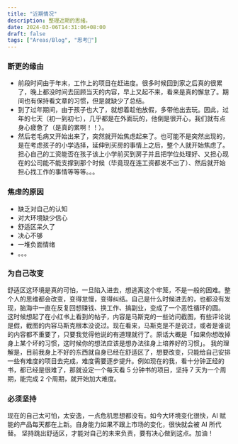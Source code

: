 ```yaml
---
title: "近期情况"
description: 整理近期的思绪。
date: 2024-03-06T14:31:06+08:00
draft: false
tags: ["Areas/Blog", "思考🤔️"]
---
```


### 断更的缘由

- 前段时间由于年末，工作上的项目在赶进度。很多时候回到家之后真的很累了，晚上都没时间去回顾当天的内容，早上又起不来，看来是真的懈怠了。期间也有保持看文章的习惯，但是就缺少了总结。
- 到了过年期间，由于孩子也大了，就想着趁他放假，多带他出去玩。因此，过年的七天（初一到初七），几乎都是在外面玩的，他倒是很开心，我们就有点身心疲惫了（是真的累啊！！）。
- 然后老毛病又开始出来了，突然就开始焦虑起来了。也可能不是突然出现的，是在考虑孩子的小学选择，延伸到买房的事情上之后，整个人就开始焦虑了。担心自己的工资能否在孩子该上小学前买到房子并且把学位处理好、又担心现在的公司能不能支撑到那个时候（毕竟现在连工资都发不出了）、然后就开始担心找工作的事情等等等。。。

### 焦虑的原因

- 缺乏对自己的认知
- 对大环境缺少信心
- 舒适区呆久了
- 决心不够
- 一堆负面情绪
- 。。。

### 为自己改变

舒适区这环境是真的可怕，一旦陷入进去，想逃离这个牢笼，不是一般的困难。整个人的思维都会改变，变得怠慢，变得纠结。自己是什么时候进去的，也都没有发现，脑海中一直在反复回想赚钱、换工作、搞副业，变成了一个恶性循环的圆。
这时候想起了在小红书上看到的帖子，内容是马斯克的一些访问截图，有些评论说是假，截图的内容马斯克根本没说过。现在看来，马斯克是不是说过，或者是谁说的内容都不重要了，只要我觉得他说的有道理就行了。原话大概是「如果你想改掉身上某个坏的习惯，这时候你的想法应该是想办法往身上培养好的习惯」。
我的理解是，目前我身上不好的东西就自身已经在舒适区了，想要改变，只能给自己安排一些有难度的项目去完成，难度需要逐步提升。例如现在的我，看十分钟正经的书，都已经是很难了，那就设定一个每天看 5 分钟书的项目，坚持 7 天为一个周期，能完成 2 个周期，就开始加大难度。

### 必须坚持

现在的自己太可怕，太安逸，一点危机思想都没有。如今大环境变化很快，AI 赋能的产品每天都在上新。自身能力如果不跟上市场的变化，很快就会被 AI 所代替。
坚持跳出舒适区，才能对自己的未来负责，要有决心做到这点。加油！
